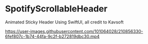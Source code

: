 # SpotifyScrollableHeader
Animated Sticky Header Using SwiftUI, all credit to Kavsoft


https://user-images.githubusercontent.com/101064028/210856330-6fef807c-1b74-44fa-9c2f-b272819dbc30.mp4

